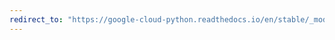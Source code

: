 ```yaml
---
redirect_to: "https://google-cloud-python.readthedocs.io/en/stable/_modules/google/cloud/dlp_v2.html"
---
```

